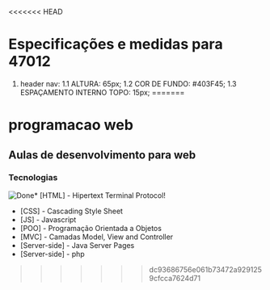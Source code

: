 <<<<<<< HEAD
# Especificações e medidas para 47012

1. header nav:
1.1 ALTURA: 65px;
1.2 COR DE FUNDO: #403F45;
1.3 ESPAÇAMENTO INTERNO TOPO: 15px;
=======
# programacao web
## Aulas de desenvolvimento para web

### Tecnologias

![Done](https://raw.githubusercontent.com/geltoncruz/programacao-web/master/img/success.png)* [HTML] 	- Hipertext Terminal Protocol!
* [CSS] 	-  Cascading Style Sheet
* [JS] 		- Javascript
* [POO]     - Programação Orientada a Objetos
* [MVC]     - Camadas Model, View and Controller
* [Server-side] - Java Server Pages
* [Server-side] - php
>>>>>>> dc93686756e061b73472a9291259cfcca7624d71
